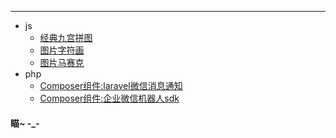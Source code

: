 ---
* js
  + [经典九宫拼图](https://huozi1024.github.io/puzzle.html)   
  + [图片字符画](https://huozi1024.github.io/char.html)   
  + [图片马赛克](https://huozi1024.github.io/pixelate.html)
* php
  + [Composer组件:laravel微信消息通知](https://github.com/huozi1024/laravel-wechat-notification "微信消息通知")  
  + [Composer组件:企业微信机器人sdk](https://github.com/huozi1024/work-wechat-robot "企业微信机器人sdk")

#### 瞄~       -_-
